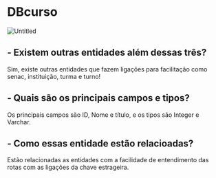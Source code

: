 # DBcurso

![Untitled](https://user-images.githubusercontent.com/115722544/222139498-b13ee8ed-6fb3-446a-90f6-c7ff4a661608.png)

## - Existem outras entidades além dessas três?

Sim, existe outras entidades que fazem ligações para facilitação como senac, instituição, turma e turno!

## - Quais são os principais campos e tipos?

Os principais campos são ID, Nome e título, e os tipos são Integer e Varchar.

## - Como essas entidade estão relacioadas? 

Estão relacionadas as entidades com a facilidade de entendimento das rotas com as ligações da chave estrageira.

